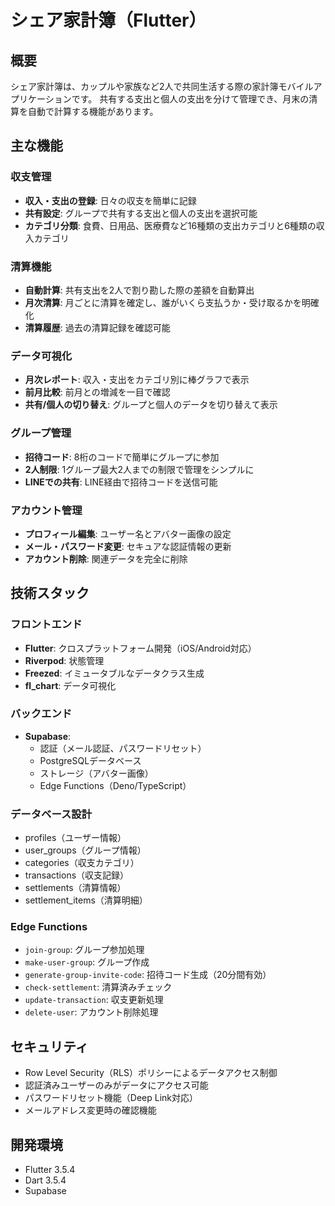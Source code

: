 # シェア家計簿（Flutter）

## 概要
シェア家計簿は、カップルや家族など2人で共同生活する際の家計簿モバイルアプリケーションです。
共有する支出と個人の支出を分けて管理でき、月末の清算を自動で計算する機能があります。

## 主な機能

### 収支管理
- **収入・支出の登録**: 日々の収支を簡単に記録
- **共有設定**: グループで共有する支出と個人の支出を選択可能
- **カテゴリ分類**: 食費、日用品、医療費など16種類の支出カテゴリと6種類の収入カテゴリ

### 清算機能
- **自動計算**: 共有支出を2人で割り勘した際の差額を自動算出
- **月次清算**: 月ごとに清算を確定し、誰がいくら支払うか・受け取るかを明確化
- **清算履歴**: 過去の清算記録を確認可能

### データ可視化
- **月次レポート**: 収入・支出をカテゴリ別に棒グラフで表示
- **前月比較**: 前月との増減を一目で確認
- **共有/個人の切り替え**: グループと個人のデータを切り替えて表示

### グループ管理
- **招待コード**: 8桁のコードで簡単にグループに参加
- **2人制限**: 1グループ最大2人までの制限で管理をシンプルに
- **LINEでの共有**: LINE経由で招待コードを送信可能

### アカウント管理
- **プロフィール編集**: ユーザー名とアバター画像の設定
- **メール・パスワード変更**: セキュアな認証情報の更新
- **アカウント削除**: 関連データを完全に削除

## 技術スタック

### フロントエンド
- **Flutter**: クロスプラットフォーム開発（iOS/Android対応）
- **Riverpod**: 状態管理
- **Freezed**: イミュータブルなデータクラス生成
- **fl_chart**: データ可視化

### バックエンド
- **Supabase**: 
  - 認証（メール認証、パスワードリセット）
  - PostgreSQLデータベース
  - ストレージ（アバター画像）
  - Edge Functions（Deno/TypeScript）

### データベース設計
- profiles（ユーザー情報）
- user_groups（グループ情報）
- categories（収支カテゴリ）
- transactions（収支記録）
- settlements（清算情報）
- settlement_items（清算明細）

### Edge Functions
- `join-group`: グループ参加処理
- `make-user-group`: グループ作成
- `generate-group-invite-code`: 招待コード生成（20分間有効）
- `check-settlement`: 清算済みチェック
- `update-transaction`: 収支更新処理
- `delete-user`: アカウント削除処理

## セキュリティ
- Row Level Security（RLS）ポリシーによるデータアクセス制御
- 認証済みユーザーのみがデータにアクセス可能
- パスワードリセット機能（Deep Link対応）
- メールアドレス変更時の確認機能

## 開発環境
- Flutter 3.5.4
- Dart 3.5.4
- Supabase
